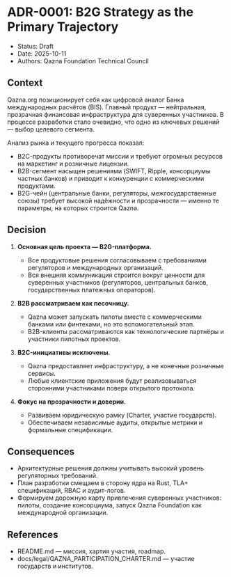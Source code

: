 # ADR-0001: B2G Strategy as the Primary Trajectory

- Status: Draft
- Date: 2025-10-11
- Authors: Qazna Foundation Technical Council

## Context

Qazna.org позиционирует себя как цифровой аналог Банка международных расчётов (BIS). Главный продукт — нейтральная, прозрачная финансовая инфраструктура для суверенных участников. В процессе разработки стало очевидно, что одно из ключевых решений — выбор целевого сегмента.

Анализ рынка и текущего прогресса показал:
- B2C-продукты противоречат миссии и требуют огромных ресурсов на маркетинг и розничные лицензии.
- B2B-сегмент насыщен решениями (SWIFT, Ripple, консорциумы частных банков) и приводит к конкуренции с коммерческими продуктами.
- B2G-чейн (центральные банки, регуляторы, межгосударственные союзы) требует высокой надёжности и прозрачности — именно те параметры, на которых строится Qazna.

## Decision

1. **Основная цель проекта — B2G-платформа.**
   - Все продуктовые решения согласовываем с требованиями регуляторов и международных организаций.
   - Вся внешняя коммуникация строится вокруг ценности для суверенных участников (регуляторов, центральных банков, государственных платежных операторов).

2. **B2B рассматриваем как песочницу.**
   - Qazna может запускать пилоты вместе с коммерческими банками или финтехами, но это вспомогательный этап.
   - B2B-клиенты рассматриваются как технологические партнёры и участники пилотных проектов.

3. **B2C-инициативы исключены.**
   - Qazna предоставляет инфраструктуру, а не конечные розничные сервисы.
   - Любые клиентские приложения будут реализовываться сторонними участниками поверх открытого протокола.

4. **Фокус на прозрачности и доверии.**
   - Развиваем юридическую рамку (Charter, участие государств).
   - Обеспечиваем независимые аудиты, открытые метрики и формальные спецификации.

## Consequences

- Архитектурные решения должны учитывать высокий уровень регуляторных требований.
- План разработки смещаем в сторону ядра на Rust, TLA+ спецификаций, RBAC и аудит-логов.
- Формируем дорожную карту привлечения суверенных участников: пилоты, создание консорциума, запуск Qazna Foundation как международной организации.

## References

- README.md — миссия, хартия участия, roadmap.
- docs/legal/QAZNA_PARTICIPATION_CHARTER.md — участие государств и институтов.
